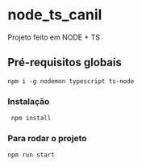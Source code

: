 # node_ts_canil

Projeto feito em NODE + TS

## Pré-requisitos globais

`npm i -g nodemon typescript ts-node`

### Instalação
` npm install`


### Para rodar o projeto
`npm run start`